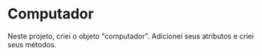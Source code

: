 # Computador
Neste projeto, criei o objeto "computador". Adicionei seus atributos e criei seus métodos.
